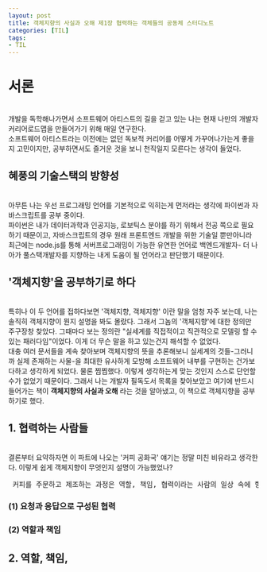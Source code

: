 ```yaml
---
layout: post
title: 객체지향의 사실과 오해 제1장 협력하는 객체들의 공동체 스터디노트
categories: [TIL]
tags: 
- TIL
---
```


# 서론

<br> 개발을 독학해나가면서 소프트웨어 아티스트의 길을 걷고 있는 나는 현재 나만의 개발자커리어로드맵을 만들어가기 위해 매일 연구한다.
<br> 소프트웨어 아티스트라는 이전에는 없던 독보적 커리어를 어떻게 가꾸어나가는게 좋을지 고민이지만, 공부하면서도 즐거운 것을 보니 천직일지 모른다는 생각이 들었다.

## 혜풍의 기술스택의 방향성
<br> 아무튼 나는 우선 프로그래밍 언어를 기본적으로 익히는게 먼저라는 생각에 파이썬과 자바스크립트를 공부 중이다.
<br> 파이썬은 내가 데이터과학과 인공지능, 로보틱스 분야를 하기 위해서 전공 쪽으로 필요하기 때문이고, 자바스크립트의 경우 원래 프론트엔드 개발을 위한 기술일 뿐만아니라 최근에는 node.js를 통해 서버프로그래밍이 가능한 유연한 언어로 백엔드개발자- 더 나아가 풀스택개발자를 지향하는 내게 도움이 될 언어라고 판단했기 때문이다.

## '객체지향'을 공부하기로 하다 
<br> 특히나 이 두 언어를 접하다보면 '객체지향, 객체지향' 이란 말을 엄청 자주 보는데, 나는 솔직히 객체지향이 뭔지 설명을 봐도 몰랐다. 
그래서 그놈의 '객체지향'에 대한 정의만 주구장창 찾았다. 
그때마다 보는 정의란 "실세계를 직접적이고 직관적으로 모델링 할 수 있는 패러다임"이었다. 이게 더 무슨 말을 하고 있는건지 해석할 수 없었다.
<br> 대충 여러 문서들을 계속 찾아보며 객체지향의 뜻을 추론해보니 실세계의 것들-그러니까 실제 존재하는 사물-을 최대한 유사하게 모방해 소프트웨어 내부를 구현하는 건가보다하고 생각하게 되었다. 물론 찜찜했다. 이렇게 생각하는게 맞는 것인지 스스로 단언할 수가 없었기 때문이다. 
그래서 나는 개발자 필독도서 목록을 찾아보았고 여기에 반드시 들어가는 책이 **객체지향의 사실과 오해** 라는 것을 알아냈고, 이 책으로 객체지향을 공부하기로 했다.

## 1. 협력하는 사람들
<br> 결론부터 요약하자면 이 파트에 나오는 '커피 공화국' 얘기는 정말 미친 비유라고 생각한다. 이렇게 쉽게 객체지향이 무엇인지 설명이 가능했었나?
<pre> 커피를 주문하고 제조하는 과정은 역할, 책임, 협력이라는 사람의 일상 속에 항상 스며들어 있는 세 가지 개념이 조화를 이루며 만들어지는 것이다. 저자는 커피전문점에서 일련의 과정에서 협력관계, 역할, 책임을 뽑아내어 이를 소프트웨어 내에서 벌어지는 과정에 비유한다. </pre>

### (1) 요청과 응답으로 구성된 협력
  
### (2) 역할과 책임
  
  
## 2. 역할, 책임, 


